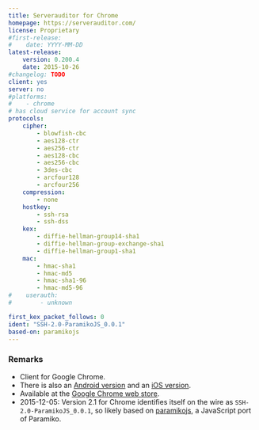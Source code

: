 ```yaml
---
title: Serverauditor for Chrome
homepage: https://serverauditor.com/
license: Proprietary
#first-release:
#    date: YYYY-MM-DD
latest-release:
    version: 0.200.4
    date: 2015-10-26
#changelog: TODO
client: yes
server: no
#platforms:
#    - chrome
# has cloud service for account sync
protocols:
    cipher:
        - blowfish-cbc
        - aes128-ctr
        - aes256-ctr
        - aes128-cbc
        - aes256-cbc
        - 3des-cbc
        - arcfour128
        - arcfour256
    compression:
        - none
    hostkey:
        - ssh-rsa
        - ssh-dss
    kex:
        - diffie-hellman-group14-sha1
        - diffie-hellman-group-exchange-sha1
        - diffie-hellman-group1-sha1
    mac:
        - hmac-sha1
        - hmac-md5
        - hmac-sha1-96
        - hmac-md5-96
#    userauth:
#        - unknown

first_kex_packet_follows: 0
ident: "SSH-2.0-ParamikoJS_0.0.1"
based-on: paramikojs
---
```

### Remarks

* Client for Google Chrome.
* There is also an [Android version](/impls/serverauditor-android.html)
  and an [iOS version](/impls/serverauditor-ios.html).
* Available at the
  [Google Chrome web store](https://chrome.google.com/webstore/detail/serverauditor-ssh-client/fjcdjmmkgnkgihjnlbgcdamkadlkbmam?utm_source=chrome-ntp-icon).
* 2015-12-05: Version 2.1 for Chrome identifies itself on the wire
  as `SSH-2.0-ParamikoJS_0.0.1`, so likely based on
  [paramikojs](https://github.com/mimecuvalo/paramikojs),
  a JavaScript port of Paramiko.
